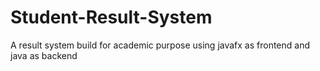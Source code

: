 # Student-Result-System
A result system build for academic purpose using javafx as frontend and java as backend

